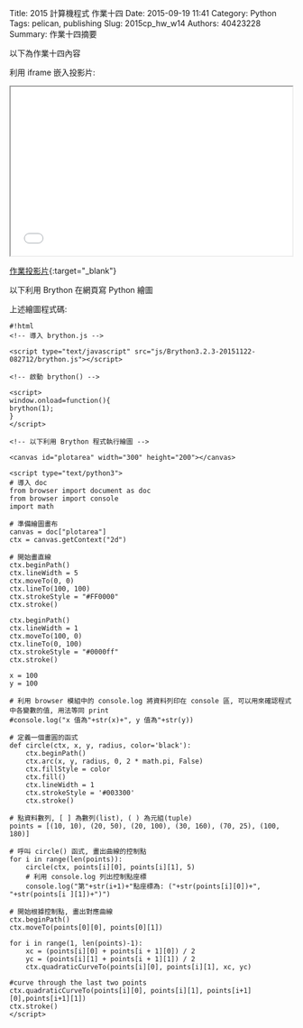 Title: 2015 計算機程式 作業十四
Date: 2015-09-19 11:41
Category: Python
Tags: pelican, publishing
Slug: 2015cp_hw_w14
Authors: 40423228
Summary: 作業十四摘要

以下為作業十四內容

利用 iframe 嵌入投影片:

<iframe src="40423228_cp_w14_p.html" width="500" height="300"></iframe>

[作業投影片](40423228_cp_w14_p.html){:target="_blank"}

以下利用 Brython 在網頁寫 Python 繪圖

<!-- 導入 brython.js -->

<script type="text/javascript" src="./../../js/Brython3.2.3-20151122-082712/brython.js"></script>

<!-- 啟動 brython() -->

<script>
window.onload=function(){
brython(1);
}
</script>

<!-- 以下利用 Brython 程式執行繪圖 -->

<canvas id="plotarea" width="300" height="200"></canvas>

<script type="text/python3">
# 導入 doc
from browser import document as doc
from browser import console
import math

# 準備繪圖畫布
canvas = doc["plotarea"]
ctx = canvas.getContext("2d")

# 開始畫直線
ctx.beginPath()
ctx.lineWidth = 5
ctx.moveTo(0, 0)
ctx.lineTo(100, 100)
ctx.strokeStyle = "#FF0000"
ctx.stroke()

ctx.beginPath()
ctx.lineWidth = 1
ctx.moveTo(100, 0)
ctx.lineTo(0, 100)
ctx.strokeStyle = "#0000ff"
ctx.stroke()

x = 100
y = 100

# 利用 browser 模組中的 console.log 將資料列印在 console 區, 可以用來確認程式中各變數的值, 用法等同 print
#console.log("x 值為"+str(x)+", y 值為"+str(y))

# 定義一個畫圓的函式
def circle(ctx, x, y, radius, color='black'):
    ctx.beginPath()
    ctx.arc(x, y, radius, 0, 2 * math.pi, False)
    ctx.fillStyle = color
    ctx.fill()
    ctx.lineWidth = 1
    ctx.strokeStyle = '#003300'
    ctx.stroke()

# 點資料數列, [ ] 為數列(list), ( ) 為元組(tuple)
points = [(10, 10), (20, 50), (20, 100), (30, 160), (70, 25), (100, 180)]

# 呼叫 circle() 函式, 畫出曲線的控制點
for i in range(len(points)):
    circle(ctx, points[i][0], points[i][1], 5)
    # 利用 console.log 列出控制點座標
    console.log("第"+str(i+1)+"點座標為: ("+str(points[i][0])+", "+str(points[i ][1])+")")

# 開始根據控制點, 畫出對應曲線
ctx.beginPath()
ctx.moveTo(points[0][0], points[0][1])

for i in range(1, len(points)-1):
    xc = (points[i][0] + points[i + 1][0]) / 2
    yc = (points[i][1] + points[i + 1][1]) / 2
    ctx.quadraticCurveTo(points[i][0], points[i][1], xc, yc)

#curve through the last two points
ctx.quadraticCurveTo(points[i][0], points[i][1], points[i+1][0],points[i+1][1])
ctx.stroke()
</script>

上述繪圖程式碼:

    #!html
    <!-- 導入 brython.js -->
    
    <script type="text/javascript" src="js/Brython3.2.3-20151122-082712/brython.js"></script>
    
    <!-- 啟動 brython() -->
    
    <script>
    window.onload=function(){
    brython(1);
    }
    </script>
    
    <!-- 以下利用 Brython 程式執行繪圖 -->
    
    <canvas id="plotarea" width="300" height="200"></canvas>
    
    <script type="text/python3">
    # 導入 doc
    from browser import document as doc
    from browser import console
    import math
    
    # 準備繪圖畫布
    canvas = doc["plotarea"]
    ctx = canvas.getContext("2d")
    
    # 開始畫直線
    ctx.beginPath()
    ctx.lineWidth = 5
    ctx.moveTo(0, 0)
    ctx.lineTo(100, 100)
    ctx.strokeStyle = "#FF0000"
    ctx.stroke()
    
    ctx.beginPath()
    ctx.lineWidth = 1
    ctx.moveTo(100, 0)
    ctx.lineTo(0, 100)
    ctx.strokeStyle = "#0000ff"
    ctx.stroke()
    
    x = 100
    y = 100
    
    # 利用 browser 模組中的 console.log 將資料列印在 console 區, 可以用來確認程式中各變數的值, 用法等同 print
    #console.log("x 值為"+str(x)+", y 值為"+str(y))
    
    # 定義一個畫圓的函式
    def circle(ctx, x, y, radius, color='black'):
        ctx.beginPath()
        ctx.arc(x, y, radius, 0, 2 * math.pi, False)
        ctx.fillStyle = color
        ctx.fill()
        ctx.lineWidth = 1
        ctx.strokeStyle = '#003300'
        ctx.stroke()
    
    # 點資料數列, [ ] 為數列(list), ( ) 為元組(tuple)
    points = [(10, 10), (20, 50), (20, 100), (30, 160), (70, 25), (100, 180)]
    
    # 呼叫 circle() 函式, 畫出曲線的控制點
    for i in range(len(points)):
        circle(ctx, points[i][0], points[i][1], 5)
        # 利用 console.log 列出控制點座標
        console.log("第"+str(i+1)+"點座標為: ("+str(points[i][0])+", "+str(points[i ][1])+")")
    
    # 開始根據控制點, 畫出對應曲線
    ctx.beginPath()
    ctx.moveTo(points[0][0], points[0][1])
    
    for i in range(1, len(points)-1):
        xc = (points[i][0] + points[i + 1][0]) / 2
        yc = (points[i][1] + points[i + 1][1]) / 2
        ctx.quadraticCurveTo(points[i][0], points[i][1], xc, yc)
    
    #curve through the last two points
    ctx.quadraticCurveTo(points[i][0], points[i][1], points[i+1][0],points[i+1][1])
    ctx.stroke()
    </script>



